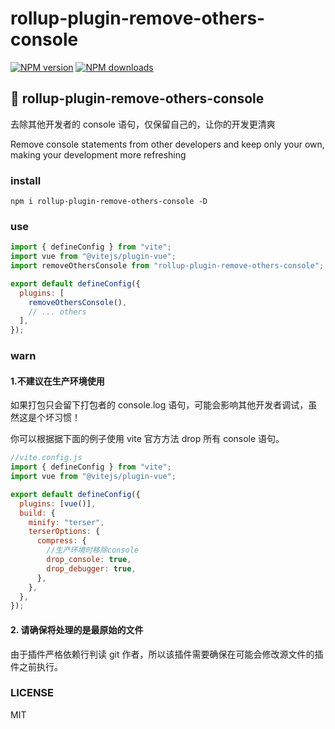 # rollup-plugin-remove-others-console

[![NPM version](https://img.shields.io/npm/v/rollup-plugin-remove-others-console.svg?style=flat)](https://npmjs.com/package/rollup-plugin-remove-others-console)
[![NPM downloads](http://img.shields.io/npm/dm/rollup-plugin-remove-others-console.svg?style=flat)](https://npmjs.com/package/rollup-plugin-remove-others-console)

## 🚀 rollup-plugin-remove-others-console

去除其他开发者的 console 语句，仅保留自己的，让你的开发更清爽

Remove console statements from other developers and keep only your own, making your development more refreshing

### install

```
npm i rollup-plugin-remove-others-console -D
```

### use

```js
import { defineConfig } from "vite";
import vue from "@vitejs/plugin-vue";
import removeOthersConsole from "rollup-plugin-remove-others-console";

export default defineConfig({
  plugins: [
    removeOthersConsole(),
    // ... others
  ],
});
```

### warn

#### 1.不建议在生产环境使用

如果打包只会留下打包者的 console.log 语句，可能会影响其他开发者调试，虽然这是个坏习惯！

你可以根据据下面的例子使用 vite 官方方法 drop 所有 console 语句。

```js
//vite.config.js
import { defineConfig } from "vite";
import vue from "@vitejs/plugin-vue";

export default defineConfig({
  plugins: [vue()],
  build: {
    minify: "terser",
    terserOptions: {
      compress: {
        //生产环境时移除console
        drop_console: true,
        drop_debugger: true,
      },
    },
  },
});
```

#### 2. 请确保将处理的是最原始的文件

由于插件严格依赖行判读 git 作者，所以该插件需要确保在可能会修改源文件的插件之前执行。

### LICENSE

MIT
